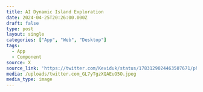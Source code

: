 ```yaml
---
title: AI Dynamic Island Exploration
date: 2024-04-25T20:26:00.000Z
draft: false
type: post
layout: single
categories: ["App", "Web", "Desktop"]
tags:
  - App
  - Component
source: X
source_link: 'https://twitter.com/Keviduk/status/1783129024463507671/photo/1'
media: /uploads/twitter.com_GL7yTgzXQAEuO5O.jpeg
media_type: image
---
```


